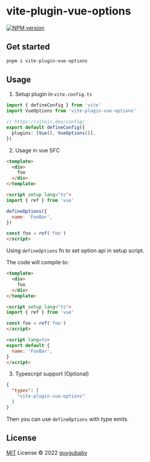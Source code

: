 # vite-plugin-vue-options

[![NPM version](https://img.shields.io/npm/v/vite-plugin-vue-options?color=a1b858&label=)](https://www.npmjs.com/package/vite-plugin-vue-options)

## Get started

```bash
pnpm i vite-plugin-vue-options
```

## Usage

1. Setup plugin in `vite.config.ts`

```ts
import { defineConfig } from 'vite'
import VueOptions from 'vite-plugin-vue-options'

// https://vitejs.dev/config/
export default defineConfig({
  plugins: [Vue(), VueOptions()],
})
```

2. Usage in vue SFC

```html
<template>
  <div>
    foo
  </div>
</template>

<script setup lang="ts">
import { ref } from 'vue'

defineOptions({
  name: 'FooBar',
})

const foo = ref('foo')
</script>
```

Using `defineOptions` fn to set option api in setup script.

The code will compile to:

```html
<template>
  <div>
    foo
  </div>
</template>

<script setup lang="ts">
import { ref } from 'vue'

const foo = ref('foo')
</script>

<script lang=ts>
export default {
  name: 'FooBar',
}
</script>
```

3. Typescript support (Optional)

```json
{
  "types": [
    "vite-plugin-vue-options"
  ]
}
```

Then you can use `defineOptions` with type emits.

## License

[MIT](./LICENSE) License © 2022 [guygubaby](https://github.com/bryce-loskie)
